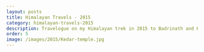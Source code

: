```yaml
---
layout: posts
title: Himalayan Travels - 2015
category: himalayan-travels-2015
description: Travelogue on my Himalayan trek in 2015 to Badrinath and Kedarnath
order: 5
image: /images/2015/Kedar-temple.jpg
---
```



